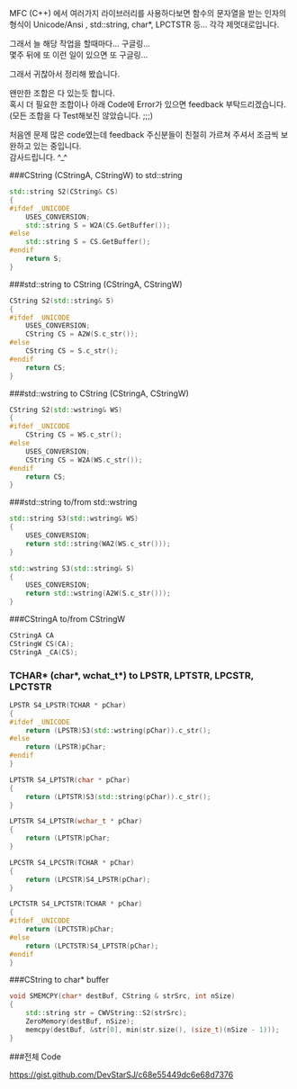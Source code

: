 MFC (C++) 에서 여러가지 라이브러리를 사용하다보면
함수의 문자열을 받는 인자의 형식이 Unicode/Ansi , std::string, char*, LPCTSTR 등...
각각 제멋대로입니다.  

그래서 늘 해당 작업을 할때마다... 구글링...  
몇주 뒤에 또 이런 일이 있으면 또 구글링...

그래서 귀찮아서 정리해 봤습니다.

왠만한 조합은 다 있는듯 합니다.  
혹시 더 필요한 조합이나 아래 Code에 Error가 있으면 feedback 부탁드리겠습니다.  
(모든 조합을 다 Test해보진 않았습니다. ;;;)

처음엔 문제 많은 code였는데 feedback 주신분들이 친절히 가르쳐 주셔서 조금씩 보완하고 있는 중입니다.  
감사드립니다. ^_^

###CString (CStringA, CStringW) to std::string
```C++
std::string S2(CString& CS)
{
#ifdef _UNICODE
	USES_CONVERSION;
	std::string S = W2A(CS.GetBuffer());
#else
	std::string S = CS.GetBuffer();
#endif
	return S;
}
```

###std::string to CString (CStringA, CStringW)
```C++
CString S2(std::string& S)
{
#ifdef _UNICODE
	USES_CONVERSION;
	CString CS = A2W(S.c_str());
#else
	CString CS = S.c_str();
#endif
	return CS;
}
```

###std::wstring to CString (CStringA, CStringW)
```C++
CString S2(std::wstring& WS)
{
#ifdef _UNICODE
	CString CS = WS.c_str();
#else
	USES_CONVERSION;
	CString CS = W2A(WS.c_str());
#endif
	return CS;
}
```

###std::string to/from std::wstring
```C++
std::string S3(std::wstring& WS)
{
	USES_CONVERSION;
	return std::string(WA2(WS.c_str()));
}

std::wstring S3(std::string& S)
{
	USES_CONVERSION;
	return std::wstring(A2W(S.c_str()));
}
```

###CStringA to/from CStringW
```C++
CStringA CA
CStringW CS(CA);
CStringA _CA(CS);
```

### TCHAR* (char\*, wchat_t\*) to LPSTR, LPTSTR, LPCSTR, LPCTSTR
```C++
LPSTR S4_LPSTR(TCHAR * pChar)
{
#ifdef _UNICODE
	return (LPSTR)S3(std::wstring(pChar)).c_str();
#else
	return (LPSTR)pChar;
#endif
}

LPTSTR S4_LPTSTR(char * pChar)
{
	return (LPTSTR)S3(std::string(pChar)).c_str();
}

LPTSTR S4_LPTSTR(wchar_t * pChar)
{
	return (LPTSTR)pChar;
}

LPCSTR S4_LPCSTR(TCHAR * pChar)
{
	return (LPCSTR)S4_LPSTR(pChar);
}

LPCTSTR S4_LPCTSTR(TCHAR * pChar)
{
#ifdef _UNICODE
	return (LPCTSTR)pChar;
#else
	return (LPCTSTR)S4_LPTSTR(pChar);
#endif
}
```

###CString to char* buffer
```C++
void SMEMCPY(char* destBuf, CString & strSrc, int nSize)
{
	std::string str = CWVString::S2(strSrc);
	ZeroMemory(destBuf, nSize);
	memcpy(destBuf, &str[0], min(str.size(), (size_t)(nSize - 1)));
}
```

###전체 Code

<https://gist.github.com/DevStarSJ/c68e55449dc6e68d7376>

